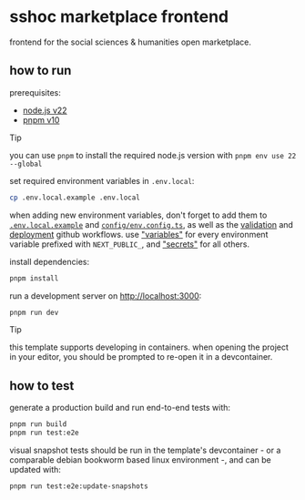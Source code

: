 # sshoc marketplace frontend

frontend for the social sciences & humanities open marketplace.

## how to run

prerequisites:

- [node.js v22](https://nodejs.org/en/download)
- [pnpm v10](https://pnpm.io/installation)

> [!TIP]
>
> you can use `pnpm` to install the required node.js version with `pnpm env use 22 --global`

set required environment variables in `.env.local`:

```bash
cp .env.local.example .env.local
```

when adding new environment variables, don't forget to add them to
[`.env.local.example`](./.env.local.example) and [`config/env.config.ts`](./config/env.config.ts),
as well as the [validation](./.github/workflows/validate.yml) and
[deployment](./.github/workflows/build-deploy.yml) github workflows. use
["variables"](https://github.com/sshoc/sshoc-marketplace-frontend/settings/variables/actions) for
every environment variable prefixed with `NEXT_PUBLIC_`, and
["secrets"](https://github.com/sshoc/sshoc-marketplace-frontend/settings/secrets/actions) for all
others.

install dependencies:

```bash
pnpm install
```

run a development server on [http://localhost:3000](http://localhost:3000):

```bash
pnpm run dev
```

> [!TIP]
>
> this template supports developing in containers. when opening the project in your editor, you
> should be prompted to re-open it in a devcontainer.

## how to test

generate a production build and run end-to-end tests with:

```bash
pnpm run build
pnpm run test:e2e
```

visual snapshot tests should be run in the template's devcontainer - or a comparable debian bookworm
based linux environment -, and can be updated with:

```bash
pnpm run test:e2e:update-snapshots
```
